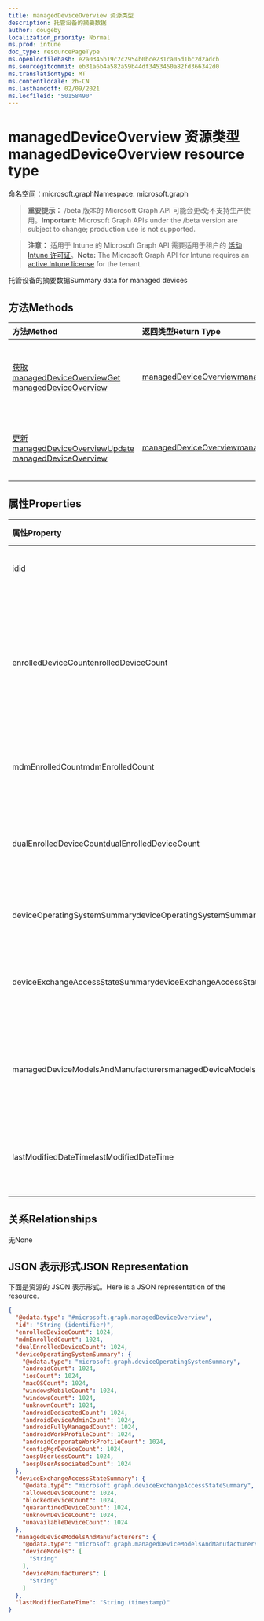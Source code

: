 ```yaml
---
title: managedDeviceOverview 资源类型
description: 托管设备的摘要数据
author: dougeby
localization_priority: Normal
ms.prod: intune
doc_type: resourcePageType
ms.openlocfilehash: e2a0345b19c2c2954b0bce231ca05d1bc2d2adcb
ms.sourcegitcommit: eb31a6b4a582a59b44df3453450a82fd366342d0
ms.translationtype: MT
ms.contentlocale: zh-CN
ms.lasthandoff: 02/09/2021
ms.locfileid: "50158490"
---
```

# <a name="manageddeviceoverview-resource-type"></a><span data-ttu-id="e494e-103">managedDeviceOverview 资源类型</span><span class="sxs-lookup"><span data-stu-id="e494e-103">managedDeviceOverview resource type</span></span>

<span data-ttu-id="e494e-104">命名空间：microsoft.graph</span><span class="sxs-lookup"><span data-stu-id="e494e-104">Namespace: microsoft.graph</span></span>

> <span data-ttu-id="e494e-105">**重要提示：** /beta 版本的 Microsoft Graph API 可能会更改;不支持生产使用。</span><span class="sxs-lookup"><span data-stu-id="e494e-105">**Important:** Microsoft Graph APIs under the /beta version are subject to change; production use is not supported.</span></span>

> <span data-ttu-id="e494e-106">**注意：** 适用于 Intune 的 Microsoft Graph API 需要适用于租户的 [活动 Intune 许可证](https://go.microsoft.com/fwlink/?linkid=839381)。</span><span class="sxs-lookup"><span data-stu-id="e494e-106">**Note:** The Microsoft Graph API for Intune requires an [active Intune license](https://go.microsoft.com/fwlink/?linkid=839381) for the tenant.</span></span>

<span data-ttu-id="e494e-107">托管设备的摘要数据</span><span class="sxs-lookup"><span data-stu-id="e494e-107">Summary data for managed devices</span></span>

## <a name="methods"></a><span data-ttu-id="e494e-108">方法</span><span class="sxs-lookup"><span data-stu-id="e494e-108">Methods</span></span>
|<span data-ttu-id="e494e-109">方法</span><span class="sxs-lookup"><span data-stu-id="e494e-109">Method</span></span>|<span data-ttu-id="e494e-110">返回类型</span><span class="sxs-lookup"><span data-stu-id="e494e-110">Return Type</span></span>|<span data-ttu-id="e494e-111">说明</span><span class="sxs-lookup"><span data-stu-id="e494e-111">Description</span></span>|
|:---|:---|:---|
|[<span data-ttu-id="e494e-112">获取 managedDeviceOverview</span><span class="sxs-lookup"><span data-stu-id="e494e-112">Get managedDeviceOverview</span></span>](../api/intune-devices-manageddeviceoverview-get.md)|[<span data-ttu-id="e494e-113">managedDeviceOverview</span><span class="sxs-lookup"><span data-stu-id="e494e-113">managedDeviceOverview</span></span>](../resources/intune-devices-manageddeviceoverview.md)|<span data-ttu-id="e494e-114">读取 [managedDeviceOverview](../resources/intune-devices-manageddeviceoverview.md) 对象的属性和关系。</span><span class="sxs-lookup"><span data-stu-id="e494e-114">Read properties and relationships of the [managedDeviceOverview](../resources/intune-devices-manageddeviceoverview.md) object.</span></span>|
|[<span data-ttu-id="e494e-115">更新 managedDeviceOverview</span><span class="sxs-lookup"><span data-stu-id="e494e-115">Update managedDeviceOverview</span></span>](../api/intune-devices-manageddeviceoverview-update.md)|[<span data-ttu-id="e494e-116">managedDeviceOverview</span><span class="sxs-lookup"><span data-stu-id="e494e-116">managedDeviceOverview</span></span>](../resources/intune-devices-manageddeviceoverview.md)|<span data-ttu-id="e494e-117">更新 [managedDeviceOverview](../resources/intune-devices-manageddeviceoverview.md) 对象的属性。</span><span class="sxs-lookup"><span data-stu-id="e494e-117">Update the properties of a [managedDeviceOverview](../resources/intune-devices-manageddeviceoverview.md) object.</span></span>|

## <a name="properties"></a><span data-ttu-id="e494e-118">属性</span><span class="sxs-lookup"><span data-stu-id="e494e-118">Properties</span></span>
|<span data-ttu-id="e494e-119">属性</span><span class="sxs-lookup"><span data-stu-id="e494e-119">Property</span></span>|<span data-ttu-id="e494e-120">类型</span><span class="sxs-lookup"><span data-stu-id="e494e-120">Type</span></span>|<span data-ttu-id="e494e-121">说明</span><span class="sxs-lookup"><span data-stu-id="e494e-121">Description</span></span>|
|:---|:---|:---|
|<span data-ttu-id="e494e-122">id</span><span class="sxs-lookup"><span data-stu-id="e494e-122">id</span></span>|<span data-ttu-id="e494e-123">String</span><span class="sxs-lookup"><span data-stu-id="e494e-123">String</span></span>|<span data-ttu-id="e494e-124">摘要的唯一标识符</span><span class="sxs-lookup"><span data-stu-id="e494e-124">Unique Identifier for the summary</span></span>|
|<span data-ttu-id="e494e-125">enrolledDeviceCount</span><span class="sxs-lookup"><span data-stu-id="e494e-125">enrolledDeviceCount</span></span>|<span data-ttu-id="e494e-126">Int32</span><span class="sxs-lookup"><span data-stu-id="e494e-126">Int32</span></span>|<span data-ttu-id="e494e-127">总注册设备计数。</span><span class="sxs-lookup"><span data-stu-id="e494e-127">Total enrolled device count.</span></span> <span data-ttu-id="e494e-128">不包括通过 Intune PC 代理管理的 PC 设备。</span><span class="sxs-lookup"><span data-stu-id="e494e-128">Does not include PC devices managed via Intune PC Agent</span></span>|
|<span data-ttu-id="e494e-129">mdmEnrolledCount</span><span class="sxs-lookup"><span data-stu-id="e494e-129">mdmEnrolledCount</span></span>|<span data-ttu-id="e494e-130">Int32</span><span class="sxs-lookup"><span data-stu-id="e494e-130">Int32</span></span>|<span data-ttu-id="e494e-131">MDM 中注册的设备数</span><span class="sxs-lookup"><span data-stu-id="e494e-131">The number of devices enrolled in MDM</span></span>|
|<span data-ttu-id="e494e-132">dualEnrolledDeviceCount</span><span class="sxs-lookup"><span data-stu-id="e494e-132">dualEnrolledDeviceCount</span></span>|<span data-ttu-id="e494e-133">Int32</span><span class="sxs-lookup"><span data-stu-id="e494e-133">Int32</span></span>|<span data-ttu-id="e494e-134">MDM 和 EAS 中注册的设备数</span><span class="sxs-lookup"><span data-stu-id="e494e-134">The number of devices enrolled in both MDM and EAS</span></span>|
|<span data-ttu-id="e494e-135">deviceOperatingSystemSummary</span><span class="sxs-lookup"><span data-stu-id="e494e-135">deviceOperatingSystemSummary</span></span>|[<span data-ttu-id="e494e-136">deviceOperatingSystemSummary</span><span class="sxs-lookup"><span data-stu-id="e494e-136">deviceOperatingSystemSummary</span></span>](../resources/intune-devices-deviceoperatingsystemsummary.md)|<span data-ttu-id="e494e-137">设备操作系统摘要。</span><span class="sxs-lookup"><span data-stu-id="e494e-137">Device operating system summary.</span></span>|
|<span data-ttu-id="e494e-138">deviceExchangeAccessStateSummary</span><span class="sxs-lookup"><span data-stu-id="e494e-138">deviceExchangeAccessStateSummary</span></span>|[<span data-ttu-id="e494e-139">deviceExchangeAccessStateSummary</span><span class="sxs-lookup"><span data-stu-id="e494e-139">deviceExchangeAccessStateSummary</span></span>](../resources/intune-devices-deviceexchangeaccessstatesummary.md)|<span data-ttu-id="e494e-140">Intune 中的 Exchange 访问状态的分配</span><span class="sxs-lookup"><span data-stu-id="e494e-140">Distribution of Exchange Access State in Intune</span></span>|
|<span data-ttu-id="e494e-141">managedDeviceModelsAndManufacturers</span><span class="sxs-lookup"><span data-stu-id="e494e-141">managedDeviceModelsAndManufacturers</span></span>|[<span data-ttu-id="e494e-142">managedDeviceModelsAndManufacturers</span><span class="sxs-lookup"><span data-stu-id="e494e-142">managedDeviceModelsAndManufacturers</span></span>](../resources/intune-devices-manageddevicemodelsandmanufacturers.md)|<span data-ttu-id="e494e-143">帐户中托管设备的型号和制造产品</span><span class="sxs-lookup"><span data-stu-id="e494e-143">Models and Manufactures meatadata for managed devices in the account</span></span>|
|<span data-ttu-id="e494e-144">lastModifiedDateTime</span><span class="sxs-lookup"><span data-stu-id="e494e-144">lastModifiedDateTime</span></span>|<span data-ttu-id="e494e-145">DateTimeOffset</span><span class="sxs-lookup"><span data-stu-id="e494e-145">DateTimeOffset</span></span>|<span data-ttu-id="e494e-146">设备概述的上次修改日期时间</span><span class="sxs-lookup"><span data-stu-id="e494e-146">Last modified date time of device overview</span></span>|

## <a name="relationships"></a><span data-ttu-id="e494e-147">关系</span><span class="sxs-lookup"><span data-stu-id="e494e-147">Relationships</span></span>
<span data-ttu-id="e494e-148">无</span><span class="sxs-lookup"><span data-stu-id="e494e-148">None</span></span>

## <a name="json-representation"></a><span data-ttu-id="e494e-149">JSON 表示形式</span><span class="sxs-lookup"><span data-stu-id="e494e-149">JSON Representation</span></span>
<span data-ttu-id="e494e-150">下面是资源的 JSON 表示形式。</span><span class="sxs-lookup"><span data-stu-id="e494e-150">Here is a JSON representation of the resource.</span></span>
<!-- {
  "blockType": "resource",
  "keyProperty": "id",
  "@odata.type": "microsoft.graph.managedDeviceOverview"
}
-->
``` json
{
  "@odata.type": "#microsoft.graph.managedDeviceOverview",
  "id": "String (identifier)",
  "enrolledDeviceCount": 1024,
  "mdmEnrolledCount": 1024,
  "dualEnrolledDeviceCount": 1024,
  "deviceOperatingSystemSummary": {
    "@odata.type": "microsoft.graph.deviceOperatingSystemSummary",
    "androidCount": 1024,
    "iosCount": 1024,
    "macOSCount": 1024,
    "windowsMobileCount": 1024,
    "windowsCount": 1024,
    "unknownCount": 1024,
    "androidDedicatedCount": 1024,
    "androidDeviceAdminCount": 1024,
    "androidFullyManagedCount": 1024,
    "androidWorkProfileCount": 1024,
    "androidCorporateWorkProfileCount": 1024,
    "configMgrDeviceCount": 1024,
    "aospUserlessCount": 1024,
    "aospUserAssociatedCount": 1024
  },
  "deviceExchangeAccessStateSummary": {
    "@odata.type": "microsoft.graph.deviceExchangeAccessStateSummary",
    "allowedDeviceCount": 1024,
    "blockedDeviceCount": 1024,
    "quarantinedDeviceCount": 1024,
    "unknownDeviceCount": 1024,
    "unavailableDeviceCount": 1024
  },
  "managedDeviceModelsAndManufacturers": {
    "@odata.type": "microsoft.graph.managedDeviceModelsAndManufacturers",
    "deviceModels": [
      "String"
    ],
    "deviceManufacturers": [
      "String"
    ]
  },
  "lastModifiedDateTime": "String (timestamp)"
}
```




